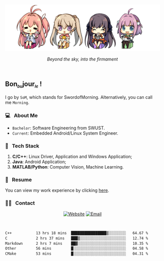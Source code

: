 <img src="./pic/Aokana.png">
<p align="center"><em>Beyond the sky, into the firmament</em></p>

<br/>

## Bon<sub><em><font size=2>bu</font></em></sub>jour<sub><em><font size=2>le</font></em></sub> !

I go by `SoM`, which stands for SwordofMorning. Alternatively, you can call me `Morning`.

### 💻 &nbsp; About Me

- `Bachelor`: Software Engineering from SWUST.
- `Current`: Embedded Android/Linux System Engineer.

### 🔧 &nbsp; Tech Stack

1. **C/C++**: Linux Driver, Application and Windows Application;
2. **Java**: Android Application;
3. **MATLAB/Python**: Computer Vision, Machine Learning.

### 📝 &nbsp; Resume

You can view my work experience by clicking <a href="https://swordofmorning.com/index.php/contact/">here</a>.

### 🤝🏻 &nbsp; Contact

<p align="center">
<a href="https://swordofmorning.com/"><img alt="Website" src="https://img.shields.io/badge/Website-swordofmorning.com-blue?style=flat-square&logo=google-chrome"></a>
<a href="mailto:master@xiaojintao.email
"><img alt="Email" src="https://img.shields.io/badge/Email-master@xiaojintao.email-blue?style=flat-square&logo=gmail"></a>
</p>

<br/>

<!--START_SECTION:waka-->

```txt
C++           13 hrs 18 mins  ████████████████▒░░░░░░░░   64.67 %
C             2 hrs 37 mins   ███▒░░░░░░░░░░░░░░░░░░░░░   12.74 %
Markdown      2 hrs 7 mins    ██▓░░░░░░░░░░░░░░░░░░░░░░   10.35 %
Other         56 mins         █░░░░░░░░░░░░░░░░░░░░░░░░   04.58 %
CMake         53 mins         █░░░░░░░░░░░░░░░░░░░░░░░░   04.31 %
```

<!--END_SECTION:waka-->
